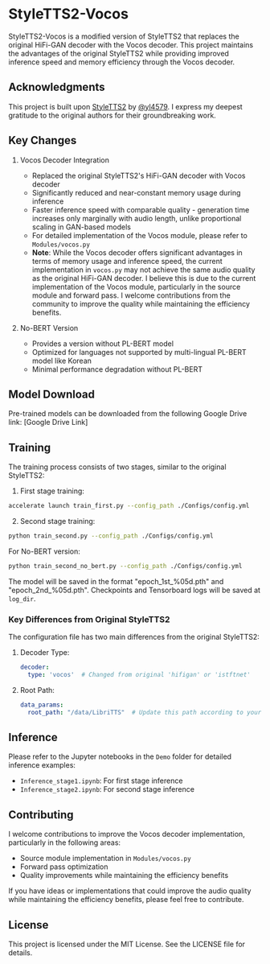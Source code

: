 # StyleTTS2-Vocos

StyleTTS2-Vocos is a modified version of StyleTTS2 that replaces the original HiFi-GAN decoder with the Vocos decoder. 
This project maintains the advantages of the original StyleTTS2 while providing improved inference speed and memory efficiency through the Vocos decoder.

## Acknowledgments

This project is built upon [StyleTTS2](https://github.com/yl4579/StyleTTS2.git) by [@yl4579](https://github.com/yl4579). I express my deepest gratitude to the original authors for their groundbreaking work.

## Key Changes

1. Vocos Decoder Integration
   - Replaced the original StyleTTS2's HiFi-GAN decoder with Vocos decoder
   - Significantly reduced and near-constant memory usage during inference
   - Faster inference speed with comparable quality - generation time increases only marginally with audio length, unlike proportional scaling in GAN-based models
   - For detailed implementation of the Vocos module, please refer to `Modules/vocos.py`
   - **Note**: While the Vocos decoder offers significant advantages in terms of memory usage and inference speed, the current implementation in `vocos.py` may not achieve the same audio quality as the original HiFi-GAN decoder. I believe this is due to the current implementation of the Vocos module, particularly in the source module and forward pass. I welcome contributions from the community to improve the quality while maintaining the efficiency benefits.

2. No-BERT Version
   - Provides a version without PL-BERT model
   - Optimized for languages not supported by multi-lingual PL-BERT model like Korean
   - Minimal performance degradation without PL-BERT

## Model Download

Pre-trained models can be downloaded from the following Google Drive link:
[Google Drive Link]

## Training

The training process consists of two stages, similar to the original StyleTTS2:

1. First stage training:
```bash
accelerate launch train_first.py --config_path ./Configs/config.yml
```

2. Second stage training:
```bash
python train_second.py --config_path ./Configs/config.yml
```

For No-BERT version:
```bash
python train_second_no_bert.py --config_path ./Configs/config.yml
```

The model will be saved in the format "epoch_1st_%05d.pth" and "epoch_2nd_%05d.pth". Checkpoints and Tensorboard logs will be saved at `log_dir`.

### Key Differences from Original StyleTTS2

The configuration file has two main differences from the original StyleTTS2:

1. Decoder Type:
   ```yaml
   decoder:
     type: 'vocos'  # Changed from original 'hifigan' or 'istftnet'
   ```

2. Root Path:
   ```yaml
   data_params:
     root_path: "/data/LibriTTS"  # Update this path according to your dataset location
   ```

## Inference

Please refer to the Jupyter notebooks in the `Demo` folder for detailed inference examples:
- `Inference_stage1.ipynb`: For first stage inference
- `Inference_stage2.ipynb`: For second stage inference

## Contributing

I welcome contributions to improve the Vocos decoder implementation, particularly in the following areas:
- Source module implementation in `Modules/vocos.py`
- Forward pass optimization
- Quality improvements while maintaining the efficiency benefits

If you have ideas or implementations that could improve the audio quality while maintaining the efficiency benefits, please feel free to contribute.

## License

This project is licensed under the MIT License. See the LICENSE file for details.
